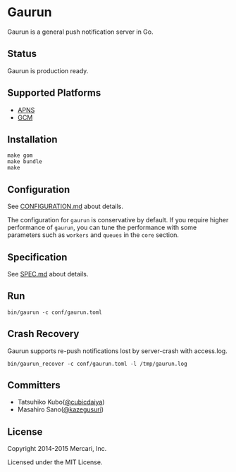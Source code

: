 # Gaurun

Gaurun is a general push notification server in Go.

## Status

Gaurun is production ready.

## Supported Platforms

 * [APNS](https://developer.apple.com/library/ios/documentation/networkinginternet/conceptual/remotenotificationspg/Chapters/ApplePushService.html)
 * [GCM](https://developer.android.com/google/gcm/index.html)

## Installation

```
make gom
make bundle
make
```

## Configuration

See [CONFIGURATION.md](https://github.com/mercari/gaurun/blob/master/CONFIGURATION.md) about details.

The configuration for `gaurun` is conservative by default.
If you require higher performance of `gaurun`, you can tune the performance with some parameters such as `workers` and `queues` in the `core` section.

## Specification

See [SPEC.md](https://github.com/mercari/gaurun/blob/master/SPEC.md) about details.

## Run

```
bin/gaurun -c conf/gaurun.toml
```

## Crash Recovery

Gaurun supports re-push notifications lost by server-crash with access.log.

```
bin/gaurun_recover -c conf/gaurun.toml -l /tmp/gaurun.log
```

## Committers

 * Tatsuhiko Kubo([@cubicdaiya](https://github.com/cubicdaiya))
 * Masahiro Sano([@kazegusuri](https://github.com/kazegusuri))

## License

Copyright 2014-2015 Mercari, Inc.


Licensed under the MIT License.

